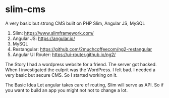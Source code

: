 # slim-cms
A very basic but strong CMS built on PHP Slim, Angular JS, MySQL

1. Slim: https://www.slimframework.com/
2. Angular JS: https://angular.io/
3. MySQL
4. Restangular: https://github.com/2muchcoffeecom/ng2-restangular
5. Angular UI Router: https://ui-router.github.io/ng2/

The Story
    I had a wordpress website for a friend. The server got hacked. When I investigated the culprit was the WordPress. I felt bad. I needed a very basic but secure CMS. So I started working on it.
   
The Basic Idea
    Let angular takes care of routing, Slim will serve as API. So if you want to build an app you might not not to change a lot.
